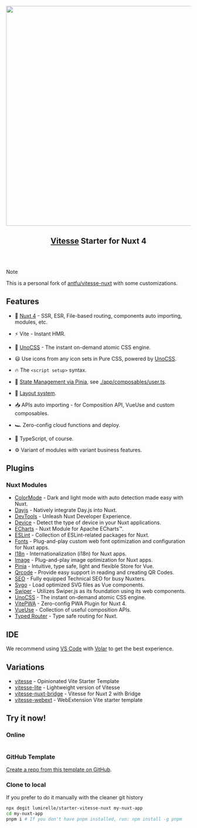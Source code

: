 <p align="center">
<img src="https://user-images.githubusercontent.com/11247099/140462375-7b7ac4db-35b7-453c-8a05-13d8d20282c4.png" width="600"/>
</p>

<h2 align="center">
<a href="https://github.com/antfu/vitesse">Vitesse</a> Starter for Nuxt 4
</h2><br>

<p align="center">
<a href="https://stackblitz.com/github/lumirelle/starter-vitesse-nuxt"><img src="https://developer.stackblitz.com/img/open_in_stackblitz.svg" alt=""></a>
</p>

> [!Note]
>
> This is a personal fork of [antfu/vitesse-nuxt](https://github.com/antfu/vitesse-nuxt) with some customizations.

## Features

- 💚 [Nuxt 4](https://nuxt.com/) - SSR, ESR, File-based routing, components auto importing, modules, etc.

- ⚡️ Vite - Instant HMR.

- 🎨 [UnoCSS](https://github.com/unocss/unocss) - The instant on-demand atomic CSS engine.

- 😃 Use icons from any icon sets in Pure CSS, powered by [UnoCSS](https://github.com/unocss/unocss).

- 🔥 The `<script setup>` syntax.

- 🍍 [State Management via Pinia](https://github.com/vuejs/pinia), see [./app/composables/user.ts](./app/composables/user.ts).

- 📑 [Layout system](./app/layouts).

- 📥 APIs auto importing - for Composition API, VueUse and custom composables.

- 🏎 Zero-config cloud functions and deploy.

- 🦾 TypeScript, of course.

- ⚙️ Variant of modules with variant business features.

## Plugins

### Nuxt Modules

- [ColorMode](https://github.com/nuxt-modules/color-mode) - Dark and light mode with auto detection made easy with Nuxt.
- [Dayjs](https://github.com/fumeapp/dayjs) - Natively integrate Day.js into Nuxt.
- [DevTools](https://github.com/nuxt/devtools) - Unleash Nuxt Developer Experience.
- [Device](https://github.com/nuxt-modules/device) - Detect the type of device in your Nuxt applications.
- [ECharts](https://github.com/kingyue737/nuxt-echarts) - Nuxt Module for Apache ECharts™.
- [ESLint](https://github.com/nuxt/eslint) - Collection of ESLint-related packages for Nuxt.
- [Fonts](https://github.com/nuxt/fonts) - Plug-and-play custom web font optimization and configuration for Nuxt apps.
- [I18n](https://github.com/nuxt-modules/i18n) - Internationalization (i18n) for Nuxt apps.
- [Image](https://github.com/nuxt/image) - Plug-and-play image optimization for Nuxt apps.
- [Pinia](https://github.com/vuejs/pinia) - Intuitive, type safe, light and flexible Store for Vue.
- [Qrcode](https://github.com/sandros94/nuxt-qrcode) - Provide easy support in reading and creating QR Codes.
- [SEO](https://github.com/harlan-zw/nuxt-seo) - Fully equipped Technical SEO for busy Nuxters.
- [Svgo](https://github.com/cpsoinos/nuxt-svgo) - Load optimized SVG files as Vue components.
- [Swiper](https://github.com/cpreston321/nuxt-swiper) - Utilizes Swiper.js as its foundation using its web components.
- [UnoCSS](https://github.com/unocss/unocss) - The instant on-demand atomic CSS engine.
- [VitePWA](https://github.com/vite-pwa/nuxt) - Zero-config PWA Plugin for Nuxt 4.
- [VueUse](https://github.com/vueuse/vueuse) - Collection of useful composition APIs.
- [Typed Router](https://github.com/victorgarciaesgi/nuxt-typed-router) - Type safe routing for Nuxt.

## IDE

We recommend using [VS Code](https://code.visualstudio.com/) with [Volar](https://github.com/vuejs/language-tools.git) to get
the best experience.

## Variations

- [vitesse](https://github.com/antfu/vitesse) - Opinionated Vite Starter Template
- [vitesse-lite](https://github.com/antfu/vitesse-lite) - Lightweight version of Vitesse
- [vitesse-nuxt-bridge](https://github.com/antfu/vitesse-nuxt-bridge) - Vitesse for Nuxt 2 with Bridge
- [vitesse-webext](https://github.com/antfu/vitesse-webext) - WebExtension Vite starter template

## Try it now!

### Online

<a href="https://stackblitz.com/github/lumirelle/starter-vitesse-nuxt"><img src="https://developer.stackblitz.com/img/open_in_stackblitz.svg" alt=""></a>

### GitHub Template

[Create a repo from this template on GitHub](https://github.com/lumirelle/starter-vitesse-nuxt/generate).

### Clone to local

If you prefer to do it manually with the cleaner git history

```bash
npx degit lumirelle/starter-vitesse-nuxt my-nuxt-app
cd my-nuxt-app
pnpm i # If you don't have pnpm installed, run: npm install -g pnpm
```

